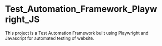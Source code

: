 # Test_Automation_Framework_Playwright_JS
This project is a Test Automation Framework built using Playwright and Javascript for automated testing of website.

